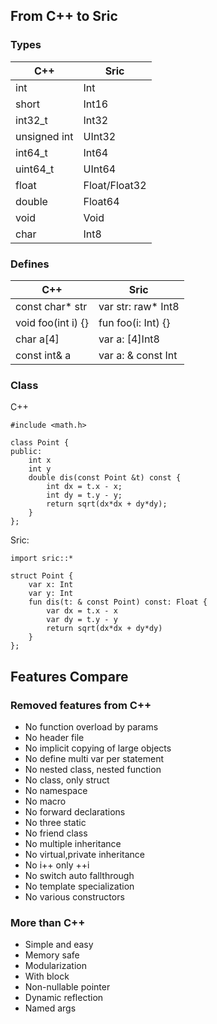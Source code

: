 ## From C++ to Sric
### Types

| C++  | Sric  |
| ----- | ---- |
| int | Int |
| short | Int16 |
| int32_t | Int32 |
| unsigned int | UInt32 |
| int64_t | Int64 |
| uint64_t | UInt64 |
| float | Float/Float32 |
| double | Float64 |
| void | Void |
| char | Int8 |

### Defines
| C++  | Sric  |
| ----- | ---- |
| const char* str | var str: raw* Int8 |
| void foo(int i) {} | fun foo(i: Int) {} |
| char a[4] | var a: [4]Int8 |
| const int& a | var a: & const Int |

### Class

C++
```
#include <math.h>

class Point {
public:
    int x
    int y
    double dis(const Point &t) const {
        int dx = t.x - x;
        int dy = t.y - y;
        return sqrt(dx*dx + dy*dy);
    }
};
```
Sric:
```
import sric::*

struct Point {
    var x: Int
    var y: Int
    fun dis(t: & const Point) const: Float {
        var dx = t.x - x
        var dy = t.y - y
        return sqrt(dx*dx + dy*dy)
    }
};
```


## Features Compare

### Removed features from C++

- No function overload by params
- No header file
- No implicit copying of large objects
- No define multi var per statement
- No nested class, nested function
- No class, only struct
- No namespace
- No macro
- No forward declarations
- No three static
- No friend class
- No multiple inheritance
- No virtual,private inheritance
- No i++ only ++i
- No switch auto fallthrough
- No template specialization
- No various constructors

### More than C++

- Simple and easy
- Memory safe
- Modularization
- With block
- Non-nullable pointer
- Dynamic reflection
- Named args
